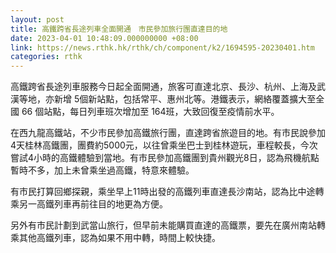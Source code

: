 ```yaml
---
layout: post
title: 高鐵跨省長途列車全面開通　市民參加旅行團直達目的地
date: 2023-04-01 10:48:09.000000000 +08:00
link: https://news.rthk.hk/rthk/ch/component/k2/1694595-20230401.htm
categories: rthk
---
```


高鐵跨省長途列車服務今日起全面開通，旅客可直達北京、長沙、杭州、上海及武漢等地，亦新增 5個新站點，包括常平、惠州北等。港鐵表示，網絡覆蓋擴大至全國 66 個站點，每日列車班次增加至 164班，大致回復至疫情前水平。

在西九龍高鐵站，不少市民參加高鐵旅行團，直達跨省旅遊目的地。有市民說參加 4天桂林高鐵團，團費約5000元，以往曾乘坐巴士到桂林遊玩，車程較長，今次嘗試4小時的高鐵體驗到當地。有市民參加高鐵團到貴州觀光8日，認為飛機航點暫時不多，加上未曾乘坐過高鐵，特意來體驗。

有市民打算回鄉探親，乘坐早上11時出發的高鐵列車直達長沙南站，認為比中途轉乘另一高鐵列車再前往目的地更為方便。

另外有市民計劃到武當山旅行，但早前未能購買直達的高鐵票，要先在廣州南站轉乘其他高鐵列車，認為如果不用中轉，時間上較快捷。

